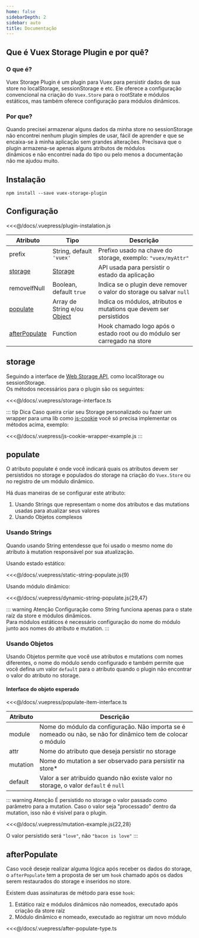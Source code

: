 ```yaml
---
home: false
sidebarDepth: 2
sidebar: auto
title: Documentação
---
```


## Que é Vuex Storage Plugin e por quê?

### O que é?
Vuex Storage Plugin é um plugin para Vuex para persistir dados de sua store no localStorage, 
sessionStorage e etc. Ele oferece a configuração convencional na criação do `Vuex.Store` para o rootState 
e módulos estáticos, mas também oferece configuração para módulos dinâmicos.

### Por que?
Quando precisei armazenar alguns dados da minha store no
sessionStorage não encontrei nenhum plugin simples de usar, fácil de aprender e que se 
encaixa-se à minha aplicação sem grandes alterações.
Precisava que o plugin armazena-se apenas alguns atributos de módulos  
dinâmicos e não encontrei nada do tipo ou pelo menos a documentação não me ajudou muito.

## Instalação

```
npm install --save vuex-storage-plugin
```

## Configuração


<<<@/docs/.vuepress/plugin-instalation.js

|Atributo|Tipo|Descrição|
|---|---|---|
|prefix|String, default `'vuex'`|Prefixo usado na chave do storage, exemplo: `"vuex/myAttr"`|
|[storage](#storage)|[Storage](https://developer.mozilla.org/pt-BR/docs/Web/API/Storage)|API usada para persistir o estado da aplicação|
|removeIfNull|Boolean, default `true`|Indica se o plugin deve remover o valor do storage ou salvar `null`|
|[populate](#populate)|Array de String e/ou [Object](#populate-object)|Indica os módulos, atributos e mutations que devem ser persistidos|
|[afterPopulate](#after-populate)|Function|Hook chamado logo após o estado root ou do módulo ser carregado na store|

## storage

Seguindo a interface de [Web Storage API](), como localStorage ou sessionStorage.   
Os métodos necessários para o plugin são os seguintes:

<<<@/docs/.vuepress/storage-interface.ts

::: tip Dica
Caso queira criar seu Storage personalizado ou fazer um wrapper para uma lib como [js-cookie](https://www.npmjs.com/package/js-cookie) você só precisa implementar os métodos acima, exemplo:

<<<@/docs/.vuepress/js-cookie-wrapper-example.js
:::

## populate

O atributo populate é onde você indicará quais os atributos devem ser persistidos no storage e 
populados do storage na criação do `Vuex.Store` ou no registro de um módulo dinâmico.

Há duas maneiras de se configurar este atributo:
1. Usando Strings que representam o nome dos atributos e das mutations usadas para atualizar seus valores
2. Usando Objetos complexos

### Usando Strings

Quando usando String entendesse que foi usado o mesmo nome do atributo à 
mutation responsável por sua atualização.

Usando estado estático:

<<<@/docs/.vuepress/static-string-populate.js{9}

Usando módulo dinâmico:

<<<@/docs/.vuepress/dynamic-string-populate.js{29,47}

::: warning Atenção
Configuração como String funciona apenas para o state raíz da store e módulos dinâmicos.   
Para módulos estáticos é necessário configuração do nome do módulo junto aos nomes 
do atributo e mutation.
:::

### Usando Objetos

Usando Objetos permite que você use atributos e mutations com nomes diferentes, 
o nome do módulo sendo configurado e também permite que você defina um valor `default` 
para o atributo quando o plugin não encontrar o valor do atributo no storage.

#### Interface do objeto esperado

<<<@/docs/.vuepress/populate-item-interface.ts

|Atributo|Descrição|
|---|---|
|module|Nome do módulo da configuração. Não importa se é nomeado ou não, se não for dinâmico tem de colocar o módulo|
|attr|Nome do atributo que deseja persistir no storage|
|mutation|Nome do mutation a ser observado para persistir na store*|
|default|Valor a ser atribuído quando não existe valor no storage, o valor `default` é `null`|

::: warning Atenção
É persistido no storage o valor passado como parâmetro para a mutation. 
Caso o valor seja "processado" dentro da mutation, isso não é visível para o plugin. 

<<<@/docs/.vuepress/mutation-example.js{22,28}

O valor persistido será `"love"`, não `"bacon is love"`
:::

## afterPopulate

Caso você deseje realizar alguma lógica após receber os dados do storage, 
o `afterPopulate` tem a proposta de ser um `hook` chamado após os dados serem restaurados do storage e 
inseridos no store.

Existem duas assinaturas de método para esse `hook`:
1. Estático raíz e módulos dinâmicos não nomeados, executado após criação da store raíz
2. Módulo dinâmico e nomeado, executado ao registrar um novo módulo

<<<@/docs/.vuepress/after-populate-type.ts
